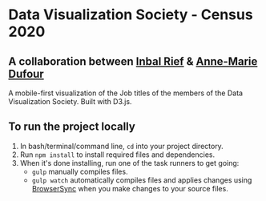 # Data Visualization Society - Census 2020
## A collaboration between [Inbal Rief](https://twitter.com/balcooly) & [Anne-Marie Dufour](https://www.delightfuldata.art/)

A mobile-first visualization of the Job titles of the members of the Data Visualization Society. Built with D3.js.

## To run the project locally
1. In bash/terminal/command line, `cd` into your project directory.
2. Run `npm install` to install required files and dependencies.
3. When it's done installing, run one of the task runners to get going:
	- `gulp` manually compiles files.
	- `gulp watch` automatically compiles files and applies changes using [BrowserSync](https://browsersync.io/) when you make changes to your source files.
